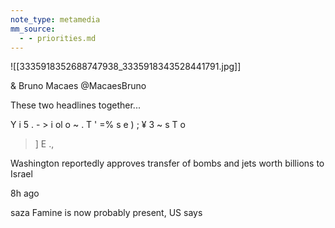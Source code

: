 ```yaml
---
note_type: metamedia
mm_source:
  - - priorities.md
---
```


![[3335918352688747938_3335918343528441791.jpg]]

& Bruno Macaes
@MacaesBruno

These two headlines together...

Y i 5
. - > i ol o ~ .
T ' =% s
e ) ; ¥ 3
~ s T o
> ] E .,

Washington reportedly approves
transfer of bombs and jets worth
billions to Israel

8h ago

saza Famine is now probably present, US says

